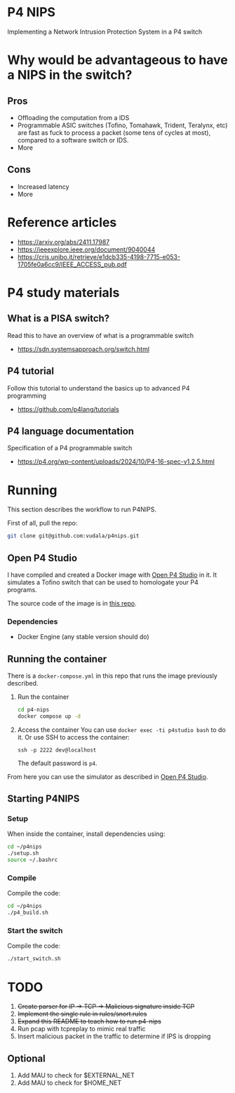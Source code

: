 # P4 NIPS
Implementing a Network Intrusion Protection System in a P4 switch


# Why would be advantageous to have a NIPS in the switch?

## Pros
- Offloading the computation from a IDS
- Programmable ASIC switches (Tofino, Tomahawk, Trident, Teralynx, etc) are
fast as fuck to process a packet (some tens of cycles at most), compared to
a software switch or IDS.
- More

## Cons
- Increased latency
- More

# Reference articles

- https://arxiv.org/abs/2411.17987
- https://ieeexplore.ieee.org/document/9040044
- https://cris.unibo.it/retrieve/e1dcb335-4198-7715-e053-1705fe0a6cc9/IEEE_ACCESS_pub.pdf


# P4 study materials

## What is a PISA switch?
Read this to have an overview of what is a programmable switch
- https://sdn.systemsapproach.org/switch.html

## P4 tutorial

Follow this tutorial to understand the basics up to advanced P4 programming
- https://github.com/p4lang/tutorials

## P4 language documentation

Specification of a P4 programmable switch
- https://p4.org/wp-content/uploads/2024/10/P4-16-spec-v1.2.5.html

# Running 

This section describes the workflow to run P4NIPS.

First of all, pull the repo:
```bash
git clone git@github.com:vudala/p4nips.git
```

## Open P4 Studio

I have compiled and created a Docker image with
[Open P4 Studio](https://github.com/p4lang/open-p4studio) in it.
It simulates a Tofino switch that can be used to homologate your P4 programs.

The source code of the image is in 
[this repo](https://github.com/vudala/docker-open-p4studio).

### Dependencies

- Docker Engine (any stable version should do)

## Running the container
There is a `docker-compose.yml` in this repo that runs the image previously
described.

1. Run the container
    ```bash
    cd p4-nips
    docker compose up -d
    ```

2. Access the container
    You can use `docker exec -ti p4studio bash` to do it.
    Or use SSH to access the container:
    ```
    ssh -p 2222 dev@localhost
    ```
    The default password is `p4`.

From here you can use the simulator as described in
[Open P4 Studio](https://github.com/p4lang/open-p4studio).

## Starting P4NIPS

### Setup
When inside the container, install dependencies using:
```bash
cd ~/p4nips
./setup.sh
source ~/.bashrc
```

### Compile
Compile the code:
```bash
cd ~/p4nips
./p4_build.sh
```

### Start the switch
Compile the code:
```bash
./start_switch.sh
```


# TODO
1. ~~Create parser for IP -> TCP -> Malicious signature inside TCP~~
2. ~~Implement the single rule in rules/snort.rules~~
3. ~~Expand this README to teach how to run p4-nips~~
4. Run pcap with tcpreplay to mimic real traffic
5. Insert malicious packet in the traffic to determine if IPS is dropping

## Optional
1. Add MAU to check for $EXTERNAL_NET
2. Add MAU to check for $HOME_NET
